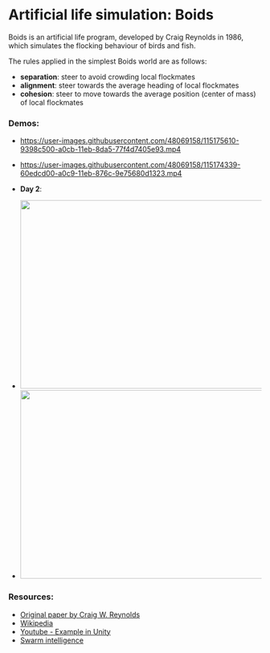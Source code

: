 # Artificial life simulation: Boids

Boids is an artificial life program, developed by Craig Reynolds in 1986, which simulates the flocking behaviour of birds and fish.

 The rules applied in the simplest Boids world are as follows:

  * **separation**: steer to avoid crowding local flockmates
  * **alignment**: steer towards the average heading of local flockmates
  * **cohesion**: steer to move towards the average position (center of mass) of local flockmates

### Demos:

 * https://user-images.githubusercontent.com/48069158/115175610-9398c500-a0cb-11eb-8da5-77f4d7405e93.mp4

 * https://user-images.githubusercontent.com/48069158/115174339-60edcd00-a0c9-11eb-876c-9e75680d1323.mp4



 * **Day 2**:
 * <img src=".github/media/d2_2.gif" width="500" height="375"/>
 * <img src=".github/media/d2_1.gif" width="500" height="375"/>

### Resources:
 * [Original paper by Craig W. Reynolds](http://www.cs.toronto.edu/~dt/siggraph97-course/cwr87/)
 * [Wikipedia](https://en.wikipedia.org/wiki/Boids)
 * [Youtube - Example in Unity](https://www.youtube.com/watch?v=bqtqltqcQhw)
 * [Swarm intelligence](https://en.wikipedia.org/wiki/Swarm_intelligence)
